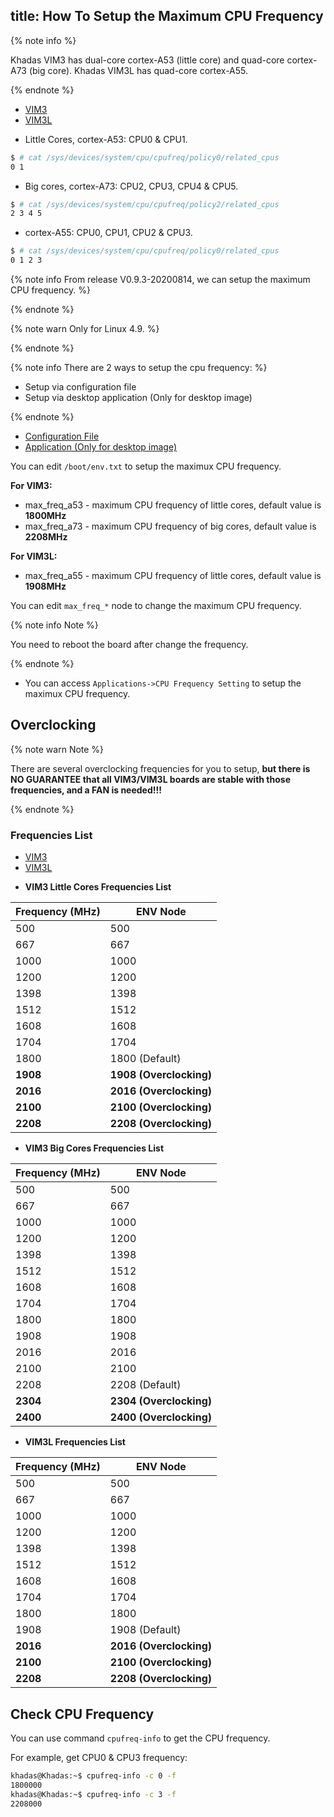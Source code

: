title: How To Setup the Maximum CPU Frequency
---

{% note info %}

Khadas VIM3 has dual-core cortex-A53 (little core) and quad-core cortex-A73 (big core).
Khadas VIM3L has quad-core cortex-A55.

{% endnote %}

<ul class="nav nav-tabs" id="myTab" role="tablist">
  <li class="nav-item" role="presentation">
    <a class="nav-link active" id="vim3-tab" data-toggle="tab" href="#vim3" role="tab" aria-controls="vim3" aria-selected="true">VIM3</a>
  </li>
  <li class="nav-item" role="presentation">
    <a class="nav-link" id="vim3l-tab" data-toggle="tab" href="#vim3l" role="tab" aria-controls="vim3l" aria-selected="false">VIM3L</a>
  </li>
</ul>
<div class="tab-content" id="myTabContent">
<div class="tab-pane fade show active" id="vim3" role="tabpanel" aria-labelledby="vim3-tab">

* Little Cores, cortex-A53: CPU0 & CPU1.

```bash
$ # cat /sys/devices/system/cpu/cpufreq/policy0/related_cpus
0 1
```

* Big cores, cortex-A73: CPU2, CPU3, CPU4 & CPU5.

```bash
$ # cat /sys/devices/system/cpu/cpufreq/policy2/related_cpus
2 3 4 5
```
</div>
<div class="tab-pane fade show" id="vim3l" role="tabpanel" aria-labelledby="vim3l-tab">

* cortex-A55: CPU0, CPU1, CPU2 & CPU3.

```bash
$ # cat /sys/devices/system/cpu/cpufreq/policy0/related_cpus
0 1 2 3
```

</div>
</div>

{% note info From release V0.9.3-20200814, we can setup the maximum CPU frequency. %}

{% endnote %}

{% note warn Only for Linux 4.9. %}

{% endnote %}


{% note info There are 2 ways to setup the cpu frequency: %}

* Setup via configuration file
* Setup via desktop application (Only for desktop image)

{% endnote %}

<ul class="nav nav-tabs" id="myTab" role="tablist">
  <li class="nav-item" role="presentation">
    <a class="nav-link active" id="file-tab" data-toggle="tab" href="#file" role="tab" aria-controls="file" aria-selected="true">Configuration File</a>
  </li>
  <li class="nav-item" role="presentation">
    <a class="nav-link" id="app-tab" data-toggle="tab" href="#app" role="tab" aria-controls="app" aria-selected="false">Application (Only for desktop image)</a>
  </li>
</ul>
<div class="tab-content" id="myTabContent">
<div class="tab-pane fade show active" id="file" role="tabpanel" aria-labelledby="file-tab">

You can edit `/boot/env.txt` to setup the maximux CPU frequency.

**For VIM3:**

* max_freq_a53 - maximum CPU frequency of little cores, default value is **1800MHz**
* max_freq_a73 - maximum CPU frequency of big cores, default value is **2208MHz**

**For VIM3L:**

* max_freq_a55 - maximum CPU frequency of little cores, default value is **1908MHz**

You can edit `max_freq_*` node to change the maximum CPU frequency.

{% note info Note %}

You need to reboot the board after change the frequency.

{% endnote %}

</div>
<div class="tab-pane fade show" id="app" role="tabpanel" aria-labelledby="app-tab">

* You can access `Applications->CPU Frequency Setting` to setup the maximux CPU frequency.

</div>
</div>

## Overclocking

{% note warn Note %}

There are several overclocking frequencies for you to setup, **but there is NO GUARANTEE that all VIM3/VIM3L boards are stable with those frequencies, and a FAN is needed!!!**

{% endnote %}

### Frequencies List

<ul class="nav nav-tabs" id="myTab" role="tablist">
  <li class="nav-item" role="presentation">
    <a class="nav-link active" id="vim3-2-tab" data-toggle="tab" href="#vim3-2" role="tab" aria-controls="vim3-2" aria-selected="true">VIM3</a>
  </li>
  <li class="nav-item" role="presentation">
    <a class="nav-link" id="vim3l-2-tab" data-toggle="tab" href="#vim3l-2" role="tab" aria-controls="vim3l-2" aria-selected="false">VIM3L</a>
  </li>
</ul>
<div class="tab-content" id="myTabContent">
<div class="tab-pane fade show active" id="vim3-2" role="tabpanel" aria-labelledby="vim3-2-tab">


* **VIM3 Little Cores Frequencies List**

|  Frequency (MHz)   | ENV Node  |
|  ----  | ----  |
| 500  | 500 |
| 667  | 667 |
| 1000  | 1000 |
| 1200  | 1200 |
| 1398  | 1398 |
| 1512  | 1512 |
| 1608  | 1608 |
| 1704  | 1704 |
| 1800  | 1800 (Default)|
| **1908**  | **1908 (Overclocking)**|
| **2016**  | **2016 (Overclocking)**|
| **2100**  | **2100 (Overclocking)**|
| **2208**  | **2208 (Overclocking)**|

* **VIM3 Big Cores Frequencies List**

|  Frequency (MHz)   | ENV Node  |
|  ----  | ----  |
| 500  | 500 |
| 667  | 667 |
| 1000  | 1000 |
| 1200  | 1200 |
| 1398  | 1398 |
| 1512  | 1512 |
| 1608  | 1608 |
| 1704  | 1704 |
| 1800  | 1800 |
| 1908  | 1908 |
| 2016  | 2016 |
| 2100  | 2100 |        
| 2208  | 2208 (Default)|
| **2304**  | **2304 (Overclocking)**|
| **2400**  | **2400 (Overclocking)**|

</div>
<div class="tab-pane fade show" id="vim3l-2" role="tabpanel" aria-labelledby="vim3l-2-tab">

* **VIM3L Frequencies List**

|  Frequency (MHz)   | ENV Node  |
|  ----  | ----  |
| 500  | 500 |
| 667  | 667 |
| 1000  | 1000 |
| 1200  | 1200 |
| 1398  | 1398 |
| 1512  | 1512 |
| 1608  | 1608 |
| 1704  | 1704 |
| 1800  | 1800 |
| 1908  | 1908 (Default)|
| **2016**  | **2016 (Overclocking)**|
| **2100**  | **2100 (Overclocking)**|
| **2208**  | **2208 (Overclocking)**|

</div>
</div>

## Check CPU Frequency

You can use command `cpufreq-info` to get the CPU frequency.

For example, get CPU0 & CPU3 frequency:

```sh
khadas@Khadas:~$ cpufreq-info -c 0 -f
1800000
khadas@Khadas:~$ cpufreq-info -c 3 -f
2208000
```
